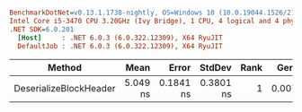 ``` ini

BenchmarkDotNet=v0.13.1.1738-nightly, OS=Windows 10 (10.0.19044.1526/21H2/November2021Update)
Intel Core i5-3470 CPU 3.20GHz (Ivy Bridge), 1 CPU, 4 logical and 4 physical cores
.NET SDK=6.0.201
  [Host]     : .NET 6.0.3 (6.0.322.12309), X64 RyuJIT
  DefaultJob : .NET 6.0.3 (6.0.322.12309), X64 RyuJIT


```
|                 Method |     Mean |     Error |    StdDev | Rank |  Gen 0 | Allocated |
|----------------------- |---------:|----------:|----------:|-----:|-------:|----------:|
| DeserializeBlockHeader | 5.049 ns | 0.1841 ns | 0.3801 ns |    1 | 0.0076 |      24 B |
